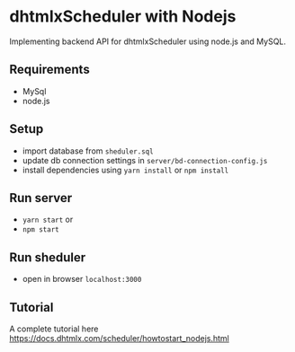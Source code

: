 # dhtmlxScheduler with Nodejs

Implementing backend API for dhtmlxScheduler using node.js and MySQL.

## Requirements

- MySql
- node.js

## Setup

- import database from `sheduler.sql`
- update db connection settings in `server/bd-connection-config.js`
- install dependencies using `yarn install` or `npm install`

## Run server
- `yarn start` 
or 
- `npm start`

## Run sheduler
-  open in browser `localhost:3000`

## Tutorial
A complete tutorial here https://docs.dhtmlx.com/scheduler/howtostart_nodejs.html
